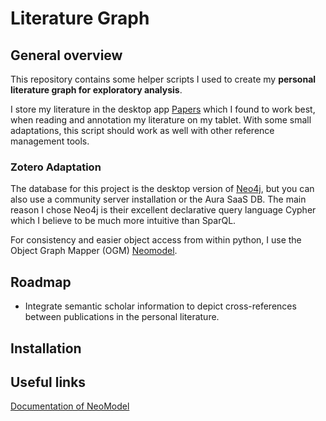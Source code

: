 # Literature Graph
## General overview
This repository contains some helper scripts I used to create my **personal literature graph for 
exploratory analysis**.

I store my literature in the desktop app [Papers](https://www.papersapp.com/) which I found to work 
best, when reading and annotation my literature on my tablet. With some small adaptations, this script 
should work as well with other reference management tools.
### Zotero Adaptation


The database for this project is the desktop version of [Neo4j](https://neo4j.com/), but you can also 
use a community server installation or the Aura SaaS DB. The main reason I chose Neo4j is their 
excellent declarative query language Cypher which I believe to be much more intuitive than SparQL. 

For consistency and easier object access from within python, I use the Object Graph Mapper (OGM) 
[Neomodel](https://github.com/neo4j-contrib/neomodel). 

## Roadmap
- Integrate semantic scholar information to depict cross-references between publications in the personal
  literature. 

## Installation

## Useful links
[Documentation of NeoModel](https://neomodel.readthedocs.io/en/latest/index.html)
